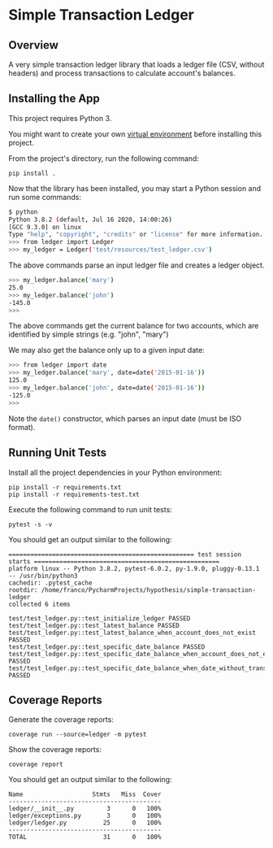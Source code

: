 # Simple Transaction Ledger

## Overview

A very simple transaction ledger library that loads a ledger file (CSV, without headers) and process
transactions to calculate account's balances.

## Installing the App

This project requires Python 3.

You might want to create your own [virtual environment](https://virtualenv.pypa.io/en/latest/) before installing this project.

From the project's directory, run the following command:

    pip install .

Now that the library has been installed, you may start a Python session and run some commands:

```bash
$ python
Python 3.8.2 (default, Jul 16 2020, 14:00:26) 
[GCC 9.3.0] on linux
Type "help", "copyright", "credits" or "license" for more information.
>>> from ledger import Ledger
>>> my_ledger = Ledger('test/resources/test_ledger.csv')
```

The above commands parse an input ledger file and creates a ledger object.

```bash
>>> my_ledger.balance('mary')
25.0
>>> my_ledger.balance('john')
-145.0
>>>
```

The above commands get the current balance for two accounts, which are identified by simple strings (e.g. "john", "mary")

We may also get the balance only up to a given input date:

```bash
>>> from ledger import date
>>> my_ledger.balance('mary', date=date('2015-01-16')) 
125.0
>>> my_ledger.balance('john', date=date('2015-01-16')) 
-125.0
>>> 
```

Note the `date()` constructor, which parses an input date (must be ISO format).

## Running Unit Tests

Install all the project dependencies in your Python environment:

    pip install -r requirements.txt
    pip install -r requirements-test.txt

Execute the following command to run unit tests:

    pytest -s -v

You should get an output similar to the following:

```editorconfig
=================================================== test session starts ===================================================
platform linux -- Python 3.8.2, pytest-6.0.2, py-1.9.0, pluggy-0.13.1 -- /usr/bin/python3
cachedir: .pytest_cache
rootdir: /home/franco/PycharmProjects/hypothesis/simple-transaction-ledger
collected 6 items                                                                                                         

test/test_ledger.py::test_initialize_ledger PASSED
test/test_ledger.py::test_latest_balance PASSED
test/test_ledger.py::test_latest_balance_when_account_does_not_exist PASSED
test/test_ledger.py::test_specific_date_balance PASSED
test/test_ledger.py::test_specific_date_balance_when_account_does_not_exist PASSED
test/test_ledger.py::test_specific_date_balance_when_date_without_transactions PASSED
```

## Coverage Reports

Generate the coverage reports:

    coverage run --source=ledger -m pytest

Show the coverage reports:

    coverage report

You should get an output similar to the following:

```editorconfig
Name                   Stmts   Miss  Cover
------------------------------------------
ledger/__init__.py         3      0   100%
ledger/exceptions.py       3      0   100%
ledger/ledger.py          25      0   100%
------------------------------------------
TOTAL                     31      0   100%
```
